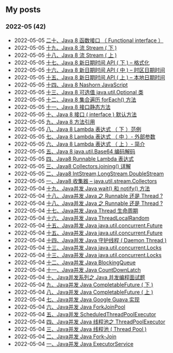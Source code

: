 ## My posts  
### **2022-05** (42)  
- 2022-05-05 [二十、Java 8 函数接口 （ Functional interface ）](https://tryrun.gitee.io/posts/783096c.html)  
- 2022-05-05 [十九、Java 8 流 Stream ( 下 )](https://tryrun.gitee.io/posts/f4456923.html)  
- 2022-05-05 [十八、Java 8 流 Stream ( 上 )](https://tryrun.gitee.io/posts/62e87c35.html)  
- 2022-05-05 [十七、Java 8 新日期时间 API ( 下 ) – 格式化](https://tryrun.gitee.io/posts/1054668a.html)  
- 2022-05-05 [十六、Java 8 新日期时间 API ( 中 ) – 时区日期时间](https://tryrun.gitee.io/posts/65f9a50c.html)  
- 2022-05-05 [十五、Java 8 新日期时间 API ( 上 ) – 本地日期时间](https://tryrun.gitee.io/posts/a5516f38.html)  
- 2022-05-05 [十四、Java 8 Nashorn JavaScript](https://tryrun.gitee.io/posts/9a637408.html)  
- 2022-05-05 [十三、Java 8 可选值 java.util.Optional 类](https://tryrun.gitee.io/posts/3b70afd5.html)  
- 2022-05-05 [十二、Java 8 集合遍历 forEach() 方法](https://tryrun.gitee.io/posts/8d0e4be4.html)  
- 2022-05-05 [十一、Java 8 接口静态方法](https://tryrun.gitee.io/posts/e3c8b1a4.html)  
- 2022-05-05 [十、Java 8 接口 ( interface ) 默认方法](https://tryrun.gitee.io/posts/efaf0a50.html)  
- 2022-05-05 [九、Java 8 方法引用](https://tryrun.gitee.io/posts/4d9ed831.html)  
- 2022-05-05 [八、Java 8 Lambda 表达式 （ 下 ）范例](https://tryrun.gitee.io/posts/6fd40a1c.html)  
- 2022-05-05 [七、Java 8 Lambda 表达式 （ 中 ）- 外部参数](https://tryrun.gitee.io/posts/5fb1bf39.html)  
- 2022-05-05 [六、Java 8 Lambda 表达式 （ 上 ）- 简介](https://tryrun.gitee.io/posts/2bc5fe4b.html)  
- 2022-05-05 [五、Java 8 java.util.Base64 编码解码](https://tryrun.gitee.io/posts/d747711e.html)  
- 2022-05-05 [四、Java8 Runnable Lambda 表达式](https://tryrun.gitee.io/posts/2063f33b.html)  
- 2022-05-05 [三、Java8 Collectors.joining() 详解](https://tryrun.gitee.io/posts/76994fd6.html)  
- 2022-05-05 [二、Java8 IntStream,LongStream,DoubleStream](https://tryrun.gitee.io/posts/edc65d6d.html)  
- 2022-05-05 [一、Java8 收集器 – java.util.stream.Collectors](https://tryrun.gitee.io/posts/c2245ef4.html)  
- 2022-05-04 [十九、Java并发 Java wait() 和 notify() 方法](https://tryrun.gitee.io/posts/2b1d309b.html)  
- 2022-05-04 [十八、Java并发 Java 之 Runnable 还是 Thread ?](https://tryrun.gitee.io/posts/c969ad4b.html)  
- 2022-05-04 [十八、Java并发 Java 之 Runnable 还是 Thread ?](https://tryrun.gitee.io/posts/c969ad4b.html)  
- 2022-05-04 [十七、Java并发 Java Thread 生命周期](https://tryrun.gitee.io/posts/9c8c1a2d.html)  
- 2022-05-04 [十六、Java并发 Java ThreadLocalRandom](https://tryrun.gitee.io/posts/9c264667.html)  
- 2022-05-04 [十五、Java并发 Java java.util.concurrent.Future](https://tryrun.gitee.io/posts/50778af3.html)  
- 2022-05-04 [十五、Java并发 Java java.util.concurrent.Future](https://tryrun.gitee.io/posts/50778af3.html)  
- 2022-05-04 [十四、Java并发 Java 守护线程 ( Daemon Thread )](https://tryrun.gitee.io/posts/a36784de.html)  
- 2022-05-04 [十三、Java并发 Java java.util.concurrent.Locks](https://tryrun.gitee.io/posts/e2353faf.html)  
- 2022-05-04 [十三、Java并发 Java java.util.concurrent.Locks](https://tryrun.gitee.io/posts/e2353faf.html)  
- 2022-05-04 [十二、Java并发 Java BlockingQueue](https://tryrun.gitee.io/posts/deede7ad.html)  
- 2022-05-04 [十一、Java并发 Java CountDownLatch](https://tryrun.gitee.io/posts/92030527.html)  
- 2022-05-04 [十、Java并发系列之 Java 并发编程面试题](https://tryrun.gitee.io/posts/774c589b.html)  
- 2022-05-04 [九、Java并发 Java CompletableFuture ( 下 )](https://tryrun.gitee.io/posts/47722b62.html)  
- 2022-05-04 [八、Java并发 Java CompletableFuture ( 上 )](https://tryrun.gitee.io/posts/1e640cc2.html)  
- 2022-05-04 [七、Java并发 Java Google Guava 实现](https://tryrun.gitee.io/posts/cb5d7b3f.html)  
- 2022-05-04 [六、Java并发 Java ForkJoinPool](https://tryrun.gitee.io/posts/b57a6e2b.html)  
- 2022-05-04 [五、Java并发 ScheduledThreadPoolExecutor](https://tryrun.gitee.io/posts/5975178e.html)  
- 2022-05-04 [四、Java并发 Java 线程池之 ThreadPoolExecutor](https://tryrun.gitee.io/posts/f6cd6d86.html)  
- 2022-05-04 [三、Java并发 Java 线程池 ( Thread Pool )](https://tryrun.gitee.io/posts/bd483eb7.html)  
- 2022-05-04 [二、Java并发 Java Fork-Join](https://tryrun.gitee.io/posts/4a515c30.html)  
- 2022-05-04 [一、Java并发 Java ExecutorService](https://tryrun.gitee.io/posts/d5817b6f.html)  
  
